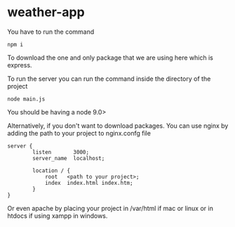 # weather-app
You have to run the command
```
npm i
```
To download the one and only package that we are using here which is express.

To run the server you can run the command inside the directory of the project
```
node main.js
```
You should be having a node 9.0> 

Alternatively, if you don't want to download packages. You can use nginx by adding the path to your project to nginx.confg file
```
server {
        listen       3000;
        server_name  localhost;

        location / {
            root   <path to your project>;
            index  index.html index.htm;
        }
}
```

Or even apache by placing your project in /var/html if mac or linux or in htdocs if using xampp in windows.